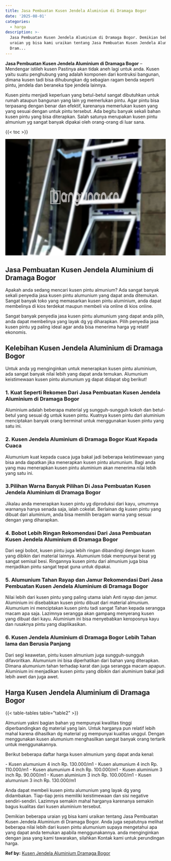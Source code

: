 ```yaml
---
title: Jasa Pembuatan Kusen Jendela Aluminium di Dramaga Bogor
date: '2025-08-01'
categories:
  - harga
description: >-
  Jasa Pembuatan Kusen Jendela Aluminium di Dramaga Bogor. Demikian beberapa
  uraian yg bisa kami uraikan tentang Jasa Pembuatan Kusen Jendela Aluminium di
  Dram...
---
```


**Jasa Pembuatan Kusen Jendela Aluminium di Dramaga Bogor** – Mendengar istileh kusen Pastinya akan tidak aneh lagi untuk anda. Kusen yaitu suatu penghubung yang adalah komponen dari kontruksi bangunan, dimana kusen tadi bisa dihubungkan dg sebagian ragam benda seperti pintu, jendela dan beraneka tipe jendela lainnya.

Kusen pintu menjadi keperluan yang betul-betul sangat dibutuhkan untuk rumah ataupun bangunan yang lain yg memerlukan pintu. Agar pintu bisa terpasang dengan benar dan efektif, karenanya memerlukan kusen yang yang sesuai dengan untuk pintu tersebut. Ada begitu banyak sekali bahan kusen pintu yang bisa diterapkan. Salah satunya merupakan kusen pintu almunium yg sangat banyak dipakai oleh orang-orang di luar sana.

{{< toc >}}

![Jasa Pembuatan Kusen Jendela Aluminium di Dramaga Bogor](/images/harga-kusen-jendela-alumunium-28.png)

## Jasa Pembuatan Kusen Jendela Aluminium di Dramaga Bogor

Apakah anda sedang mencari kusen pintu almunium? Ada sangat banyak sekali penyedia jasa kusen pintu alumunium yang dapat anda ditemukan. Sangat banyak toko yang memasarkan kusen pintu aluminium, anda dapat membelinya di kios terdekat maupun membeli via online di kios online.

Sangat banyak penyedia jasa kusen pintu alumunium yang dapat anda pilih, anda dapat membelinya yang layak dg yg diharapkan. Pilih penyedia jasa kusen pintu yg paling ideal agar anda bisa menerima harga yg relatif ekonomis.

## Kelebihan Kusen Jendela Aluminium di Dramaga Bogor

Untuk anda yg menginginkan untuk menerapkan kusen pintu aluminium, ada sangat banyak nilai lebih yang dapat anda temukan. Alumunium keistimewaan kusen pintu alumunium yg dapat didapat sbg berikut!

### 1\. Kuat Seperti Rekomen Dari Jasa Pembuatan Kusen Jendela Aluminium di Dramaga Bogor

Aluminium adalah beberapa material yg sungguh-sungguh kokoh dan betul-betul yang sesuai dg untuk kusen pintu. Kuatnya kusen pintu dari aluminium menciptakan banyak orang berminat untuk menggunakan kusen pintu yang satu ini.

### 2\. Kusen Jendela Aluminium di Dramaga Bogor Kuat Kepada Cuaca

Alumunium kuat kepada cuaca juga bakal jadi beberapa keistimewaan yang bisa anda dapatkan jika menerapkan kusen pintu alumunium. Bagi anda yang mau menerapkan kusen pintu aluminium akan menerima nilai lebih yang satu ini.

### 3.Pilihan Warna Banyak Pilihan Di Jasa Pembuatan Kusen Jendela Aluminium di Dramaga Bogor

Jikalau anda menerapkan kusen pintu yg diproduksi dari kayu, umumnya warnanya hanya senada saja, ialah cokelat. Berlainan dg kusen pintu yang dibuat dari aluminium, anda bisa memilih beragam warna yang sesuai dengan yang diharapkan.

### 4\. Bobot Lebih Ringan Rekomendasi Dari Jasa Pembuatan Kusen Jendela Aluminium di Dramaga Bogor

Dari segi bobot, kusen pintu juga lebih ringan dibandingi dengan kusen yang dibikin dari material lainnya. Alumunium tidak mempunyai berat yg sangat semisal besi. Ringannya kusen pintu dari almunium juga bisa menjadikan pintu sangat tepat guna untuk dipakai.

### 5\. Alumunium Tahan Rayap dan Jamur Rekomendasi Dari Jasa Pembuatan Kusen Jendela Aluminium di Dramaga Bogor

Nilai lebih dari kusen pintu yang paling utama ialah Anti rayap dan jamur. Aluminium ini disebabkan kusen pintu dibuat dari material almunium. Alumunium ini menciptakan kusen pintu tadi sangat Tahan kepada serangga macam apa saja. Lazimnya serangga akan gampang menyerang kusen yang dibuat dari kayu. Aluminium ini bisa menyebabkan keroposnya kayu dan rusaknya pintu yang diaplikasikan.

### 6\. Kusen Jendela Aluminium di Dramaga Bogor Lebih Tahan lama dan Berusia Panjang

Dari segi keawetan, pintu kusen almunium juga sungguh-sungguh difavoritkan. Alumunium ini bisa diperhatikan dari bahan yang diterapkan. Dimana alumunium tahan terhadap karat dan juga serangga macam apapun. Aluminium ini menjadikan kusen pintu yang dibikin dari aluminium bakal jadi lebih awet dan juga awet.

## Harga Kusen Jendela Aluminium di Dramaga Bogor

{{< table-tables table="table2" >}}

Almunium yakni bagian bahan yg mempunyai kwalitas tinggi diperbandingkan dg material yang lain. Untuk harganya pun relatif lebih mahal karena dihasilkan dg material yg mempunyai kualitas unggul. Dengan menggunakan kusen alumunium menghasilkan sangat banyak orang tertarik untuk menggunakannya.

Berikut beberapa daftar harga kusen almunium yang dapat anda kenal:

\- Kusen alumunium 4 inch Rp. 130.000/m1 - Kusen alumunium 4 inch Rp. 110.000/m1 - Kusen alumunium 4 inch Rp. 100.000/m1 - Kusen aluminium 3 inch Rp. 90.000/m1 - Kusen aluminium 3 inch Rp. 100.000/m1 - Kusen alumunium 3 inch Rp. 130.000/m1

Anda dapat membeli kusen pintu alumunium yang layak dg yang didambakan. Tiap-tiap jenis memiliki keistimewaan dan sisi negative sendiri-sendiri. Lazimnya semakin mahal harganya karenanya semakin bagus kualitas dari kusen aluminium tersebut.

Demikian beberapa uraian yg bisa kami uraikan tentang Jasa Pembuatan Kusen Jendela Aluminium di Dramaga Bogor. Anda juga sepatutnya melihat beberapa nilai lebih dari kusen pintu alumunium supaya mengetahui apa yang dapat anda temukan apabila menggunakannya. anda menginginkan dengan jasa yang kami tawarakan, silahkan Kontak kami untuk perundingan harga.

**Ref by:** [Kusen Jendela Aluminium Dramaga Bogor](https://id.wikipedia.org/wiki/Kusen)
